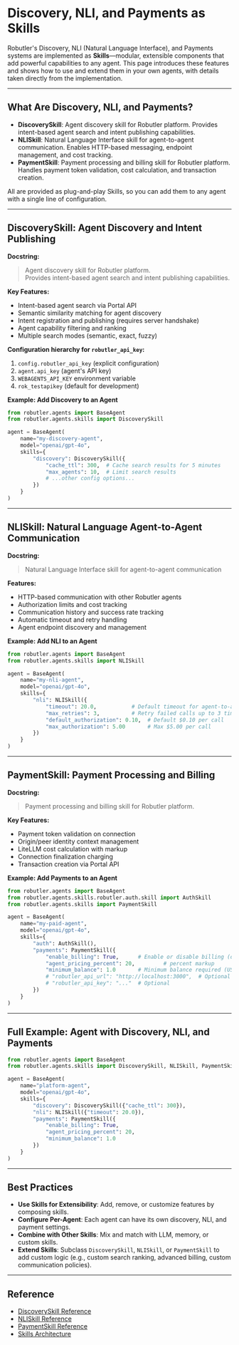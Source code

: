 # Discovery, NLI, and Payments as Skills

Robutler's Discovery, NLI (Natural Language Interface), and Payments systems are implemented as **Skills**—modular, extensible components that add powerful capabilities to any agent. This page introduces these features and shows how to use and extend them in your own agents, with details taken directly from the implementation.

---

## What Are Discovery, NLI, and Payments?

- **DiscoverySkill**: Agent discovery skill for Robutler platform. Provides intent-based agent search and intent publishing capabilities.
- **NLISkill**: Natural Language Interface skill for agent-to-agent communication. Enables HTTP-based messaging, endpoint management, and cost tracking.
- **PaymentSkill**: Payment processing and billing skill for Robutler platform. Handles payment token validation, cost calculation, and transaction creation.

All are provided as plug-and-play Skills, so you can add them to any agent with a single line of configuration.

---

## DiscoverySkill: Agent Discovery and Intent Publishing

**Docstring:**
> Agent discovery skill for Robutler platform.\
> Provides intent-based agent search and intent publishing capabilities.

**Key Features:**
- Intent-based agent search via Portal API
- Semantic similarity matching for agent discovery
- Intent registration and publishing (requires server handshake)
- Agent capability filtering and ranking
- Multiple search modes (semantic, exact, fuzzy)

**Configuration hierarchy for `robutler_api_key`:**
1. `config.robutler_api_key` (explicit configuration)
2. `agent.api_key` (agent's API key)
3. `WEBAGENTS_API_KEY` environment variable
4. `rok_testapikey` (default for development)

**Example: Add Discovery to an Agent**

```python
from robutler.agents import BaseAgent
from robutler.agents.skills import DiscoverySkill

agent = BaseAgent(
    name="my-discovery-agent",
    model="openai/gpt-4o",
    skills={
        "discovery": DiscoverySkill({
            "cache_ttl": 300,  # Cache search results for 5 minutes
            "max_agents": 10,  # Limit search results
            # ...other config options...
        })
    }
)
```

---

## NLISkill: Natural Language Agent-to-Agent Communication

**Docstring:**
> Natural Language Interface skill for agent-to-agent communication

**Features:**
- HTTP-based communication with other Robutler agents
- Authorization limits and cost tracking
- Communication history and success rate tracking
- Automatic timeout and retry handling
- Agent endpoint discovery and management

**Example: Add NLI to an Agent**

```python
from robutler.agents import BaseAgent
from robutler.agents.skills import NLISkill

agent = BaseAgent(
    name="my-nli-agent",
    model="openai/gpt-4o",
    skills={
        "nli": NLISkill({
            "timeout": 20.0,           # Default timeout for agent-to-agent calls
            "max_retries": 3,          # Retry failed calls up to 3 times
            "default_authorization": 0.10,  # Default $0.10 per call
            "max_authorization": 5.00       # Max $5.00 per call
        })
    }
)
```

---

## PaymentSkill: Payment Processing and Billing

**Docstring:**
> Payment processing and billing skill for Robutler platform.

**Key Features:**
- Payment token validation on connection
- Origin/peer identity context management
- LiteLLM cost calculation with markup
- Connection finalization charging
- Transaction creation via Portal API

**Example: Add Payments to an Agent**

```python
from robutler.agents import BaseAgent
from robutler.agents.skills.robutler.auth.skill import AuthSkill
from robutler.agents.skills import PaymentSkill

agent = BaseAgent(
    name="my-paid-agent",
    model="openai/gpt-4o",
    skills={
        "auth": AuthSkill(),
        "payments": PaymentSkill({
            "enable_billing": True,      # Enable or disable billing (default: True)
            "agent_pricing_percent": 20,         # percent markup
            "minimum_balance": 1.0       # Minimum balance required (USD)
            # "robutler_api_url": "http://localhost:3000",  # Optional
            # "robutler_api_key": "..."  # Optional
        })
    }
)
```

---

## Full Example: Agent with Discovery, NLI, and Payments

```python
from robutler.agents import BaseAgent
from robutler.agents.skills import DiscoverySkill, NLISkill, PaymentSkill

agent = BaseAgent(
    name="platform-agent",
    model="openai/gpt-4o",
    skills={
        "discovery": DiscoverySkill({"cache_ttl": 300}),
        "nli": NLISkill({"timeout": 20.0}),
        "payments": PaymentSkill({
            "enable_billing": True,
            "agent_pricing_percent": 20,
            "minimum_balance": 1.0
        })
    }
)
```

---

## Best Practices

- **Use Skills for Extensibility**: Add, remove, or customize features by composing skills.
- **Configure Per-Agent**: Each agent can have its own discovery, NLI, and payment settings.
- **Combine with Other Skills**: Mix and match with LLM, memory, or custom skills.
- **Extend Skills**: Subclass `DiscoverySkill`, `NLISkill`, or `PaymentSkill` to add custom logic (e.g., custom search ranking, advanced billing, custom communication policies).

---

## Reference
- [DiscoverySkill Reference](../skills/platform/discovery.md)
- [NLISkill Reference](../skills/platform/nli.md)
- [PaymentSkill Reference](../skills/platform/payments.md)
- [Skills Architecture](./skills/overview.md) 